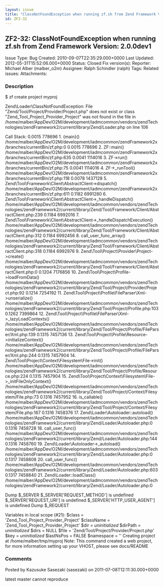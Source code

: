 ```yaml
---
layout: issue
title: "ClassNotFoundException when running zf.sh from Zend Framework Version: 2.0.0dev1"
id: ZF2-32
---
```


ZF2-32: ClassNotFoundException when running zf.sh from Zend Framework Version: 2.0.0dev1
----------------------------------------------------------------------------------------

 Issue Type: Bug Created: 2010-09-07T22:35:29.000+0000 Last Updated: 2012-05-31T15:52:06.000+0000 Status: Closed Fix version(s): 
 Reporter:  Michael Alber (malber\_o2m)  Assignee:  Ralph Schindler (ralph)  Tags: 
 Related issues: 
 Attachments: 
### Description

$ zf create project myproj

Zend\\Loader\\ClassNotFoundException: File "Zend/Tool/Project/Provider/Project.php" does not exist or class "Zend\_Tool\_Project\_Provider\_Project" was not found in the file in /home/malber/AppDev/O2M/development/iadmcommon/vendors/zendTechnologies/zendFramework2/current/library/Zend/Loader.php on line 106

Call Stack: 0.0015 778696 1. {main}() /home/malber/AppDev/O2M/development/iadmcommon/zendFramework2x/branches/currentBin/zf.php:0 0.0015 778696 2. ZF::main() /home/malber/AppDev/O2M/development/iadmcommon/zendFramework2x/branches/currentBin/zf.php:635 0.0041 1114016 3. ZF->run() /home/malber/AppDev/O2M/development/iadmcommon/zendFramework2x/branches/currentBin/zf.php:75 0.0041 1114016 4. ZF->\_runTool() /home/malber/AppDev/O2M/development/iadmcommon/zendFramework2x/branches/currentBin/zf.php:118 0.0078 1437128 5. Zend\\Tool\\Framework\\Client\\AbstractClient->dispatch() /home/malber/AppDev/O2M/development/iadmcommon/zendFramework2x/branches/currentBin/zf.php:611 0.1182 6991280 6. Zend\\Tool\\Framework\\Client\\AbstractClient->\_handleDispatch() /home/malber/AppDev/O2M/development/iadmcommon/vendors/zendTechnologies/zendFramework2/current/library/Zend/Tool/Framework/Client/AbstractClient.php:239 0.1184 6992016 7. Zend\\Tool\\Framework\\Client\\AbstractClient->\_handleDispatchExecution() /home/malber/AppDev/O2M/development/iadmcommon/vendors/zendTechnologies/zendFramework2/current/library/Zend/Tool/Framework/Client/AbstractClient.php:312 0.1184 6992456 8. call\_user\_func\_array() /home/malber/AppDev/O2M/development/iadmcommon/vendors/zendTechnologies/zendFramework2/current/library/Zend/Tool/Framework/Client/AbstractClient.php:318 0.1184 6992976 9. Zend\\Tool\\Project\\Provider\\Project->create() /home/malber/AppDev/O2M/development/iadmcommon/vendors/zendTechnologies/zendFramework2/current/library/Zend/Tool/Framework/Client/AbstractClient.php:0 0.1204 7176856 10. Zend\\Tool\\Project\\Profile->loadFromData() /home/malber/AppDev/O2M/development/iadmcommon/vendors/zendTechnologies/zendFramework2/current/library/Zend/Tool/Project/Provider/Project.php:92 0.1214 7254192 11. Zend\\Tool\\Project\\Profile\\FileParser\\Xml->unserialize() /home/malber/AppDev/O2M/development/iadmcommon/vendors/zendTechnologies/zendFramework2/current/library/Zend/Tool/Project/Profile.php:103 0.1262 7399864 12. Zend\\Tool\\Project\\Profile\\FileParser\\Xml->\_lazyLoadContexts() /home/malber/AppDev/O2M/development/iadmcommon/vendors/zendTechnologies/zendFramework2/current/library/Zend/Tool/Project/Profile/FileParser/Xml.php:139 0.1315 7457136 13. Zend\\Tool\\Project\\Profile\\Resource->initializeContext() /home/malber/AppDev/O2M/development/iadmcommon/vendors/zendTechnologies/zendFramework2/current/library/Zend/Tool/Project/Profile/FileParser/Xml.php:244 0.1315 7457904 14. Zend\\Tool\\Project\\Context\\Filesystem\\File->init() /home/malber/AppDev/O2M/development/iadmcommon/vendors/zendTechnologies/zendFramework2/current/library/Zend/Tool/Project/Profile/Resource.php:224 0.1315 7457904 15. Zend\\Tool\\Project\\Context\\Filesystem\\File->\_initFileOnlyContext() /home/malber/AppDev/O2M/development/iadmcommon/vendors/zendTechnologies/zendFramework2/current/library/Zend/Tool/Project/Context/Filesystem/File.php:73 0.1316 7457952 16. is\_callable() /home/malber/AppDev/O2M/development/iadmcommon/vendors/zendTechnologies/zendFramework2/current/library/Zend/Tool/Project/Context/Filesystem/File.php:167 0.1316 7458376 17. Zend\\Loader\\Autoloader::autoload() /home/malber/AppDev/O2M/development/iadmcommon/vendors/zendTechnologies/zendFramework2/current/library/Zend/Loader/Autoloader.php:0 0.1316 7458728 18. call\_user\_func() /home/malber/AppDev/O2M/development/iadmcommon/vendors/zendTechnologies/zendFramework2/current/library/Zend/Loader/Autoloader.php:144 0.1316 7458760 19. Zend\\Loader\\Autoloader->\_autoload() /home/malber/AppDev/O2M/development/iadmcommon/vendors/zendTechnologies/zendFramework2/current/library/Zend/Loader/Autoloader.php:0 0.1317 7458808 20. call\_user\_func() /home/malber/AppDev/O2M/development/iadmcommon/vendors/zendTechnologies/zendFramework2/current/library/Zend/Loader/Autoloader.php:603 0.1317 7458840 21. Zend\\Loader::loadClass() /home/malber/AppDev/O2M/development/iadmcommon/vendors/zendTechnologies/zendFramework2/current/library/Zend/Loader/Autoloader.php:0

Dump $\_SERVER $\_SERVER['REQUEST\_METHOD'] is undefined $\_SERVER['REQUEST\_URI'] is undefined $\_SERVER['HTTP\_USER\_AGENT'] is undefined Dump $\_REQUEST

Variables in local scope (#21): $class = 'Zend\_Tool\_Project\_Provider\_Project' $className = 'Zend\_Tool\_Project\_Provider\_Project' $dir = _uninitialized_ $dirPath = _uninitialized_ $dirs = NULL $file = 'Zend/Tool/Project/Provider/Project.php' $key = _uninitialized_ $lastNsPos = FALSE $namespace = '' Creating project at /home/malber/tmp/myproj Note: This command created a web project, for more information setting up your VHOST, please see docs/README

 

 

### Comments

Posted by Kazusuke Sasezaki (sasezaki) on 2011-07-08T12:11:30.000+0000

latest master cannot reproduce

 

 